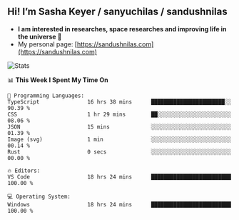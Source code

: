 ## Hi! I’m Sasha Keyer / sanyuchilas / sandushnilas

- **I am interested in researches, space researches and improving life in the universe 🌠**  
- My personal page: [https://sandushnilas.com](https://sandushnilas.com)

![Stats](https://github-readme-stats.vercel.app/api?username=sanyuchilas&show_icons=true&theme=react&hide=issues&count_private=true&layout=compact)

<!--START_SECTION:waka-->
📊 **This Week I Spent My Time On** 

```text
💬 Programming Languages: 
TypeScript               16 hrs 38 mins      ███████████████████████░░   90.39 % 
CSS                      1 hr 29 mins        ██░░░░░░░░░░░░░░░░░░░░░░░   08.06 % 
JSON                     15 mins             ░░░░░░░░░░░░░░░░░░░░░░░░░   01.39 % 
Image (svg)              1 min               ░░░░░░░░░░░░░░░░░░░░░░░░░   00.14 % 
Rust                     0 secs              ░░░░░░░░░░░░░░░░░░░░░░░░░   00.00 % 

🔥 Editors: 
VS Code                  18 hrs 24 mins      █████████████████████████   100.00 % 

💻 Operating System: 
Windows                  18 hrs 24 mins      █████████████████████████   100.00 % 
```


<!--END_SECTION:waka-->
